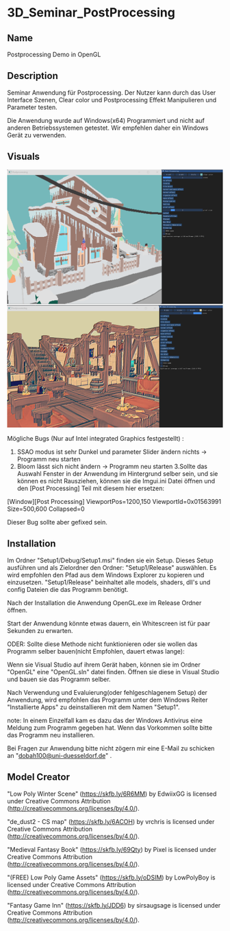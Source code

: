 # 3D_Seminar_PostProcessing

## Name
Postprocessing Demo in OpenGL

## Description
Seminar Anwendung für Postprocessing.
Der Nutzer kann durch das User Interface Szenen, Clear color und Postprocessing Effekt Manipulieren und Parameter testen.

Die Anwendung wurde auf Windows(x64) Programmiert und nicht auf anderen Betriebssystemen getestet. Wir empfehlen daher ein Windows Gerät zu verwenden.


## Visuals

![Raw](example/exampleImage.png?raw=true "Pixel Effect")
![Raw](example/exampleImage2.png?raw=true "Lethal Effect")


Mögliche Bugs (Nur auf Intel integrated Graphics festgestellt) : 
1. SSAO modus ist sehr Dunkel und parameter Slider ändern nichts -> Programm neu starten 
2. Bloom lässt sich nicht ändern -> Programm neu starten
3.Sollte das Auswahl Fenster in der Anwendung im Hintergrund selber sein, und sie können es nicht Rausziehen, können sie die Imgui.ini Datei öffnen und den [Post Processing] Teil mit diesem hier ersetzen:

[Window][Post Processing]
ViewportPos=1200,150
ViewportId=0x01563991
Size=500,600
Collapsed=0

Dieser Bug sollte aber gefixed sein.

## Installation

Im Ordner "Setup1/Debug/Setup1.msi" finden sie ein Setup.
Dieses Setup ausführen und als Zielordner den Ordner:
"Setup1/Release" auswählen. Es wird empfohlen den Pfad aus dem Windows Explorer zu kopieren und einzusetzen.
"Setup1/Release" beinhaltet alle models, shaders, dll's und config Dateien die das Programm benötigt.

Nach der Installation die Anwendung OpenGL.exe im Release Ordner öffnen.

Start der Anwendung könnte etwas dauern, ein Whitescreen ist für paar Sekunden zu erwarten.

ODER:
Sollte diese Methode nicht funktionieren oder sie wollen das Programm selber bauen(nicht Empfohlen, dauert etwas lange):

Wenn sie Visual Studio auf ihrem Gerät haben, können sie im Ordner "OpenGL" eine "OpenGL.sln" datei finden. Öffnen sie diese in Visual Studio und bauen sie das Programm selber.


Nach Verwendung und Evaluierung(oder fehlgeschlagenem Setup) der Anwendung, wird empfohlen das Programm unter dem Windows Reiter "Installierte Apps" zu deinstallieren mit dem Namen "Setup1".


note: In einem Einzelfall kam es dazu das der Windows Antivirus eine Meldung zum Programm gegeben hat. Wenn das Vorkommen sollte bitte das Programm neu installieren.

Bei Fragen zur Anwendung bitte nicht zögern mir eine E-Mail zu schicken an "dobah100@uni-duesseldorf.de" .

## Model Creator

"Low Poly Winter Scene" (https://skfb.ly/6R6MM) by EdwiixGG is licensed under Creative Commons Attribution (http://creativecommons.org/licenses/by/4.0/).

"de_dust2 - CS map" (https://skfb.ly/6ACOH) by vrchris is licensed under Creative Commons Attribution (http://creativecommons.org/licenses/by/4.0/).

"Medieval Fantasy Book" (https://skfb.ly/69Qty) by Pixel is licensed under Creative Commons Attribution (http://creativecommons.org/licenses/by/4.0/).

"(FREE) Low Poly Game Assets" (https://skfb.ly/oDSIM) by LowPolyBoy is licensed under Creative Commons Attribution (http://creativecommons.org/licenses/by/4.0/).

"Fantasy Game Inn" (https://skfb.ly/JDD6) by sirsaugsage is licensed under Creative Commons Attribution (http://creativecommons.org/licenses/by/4.0/).